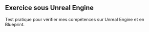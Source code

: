## Exercice sous Unreal Engine
Test pratique pour vérifier mes compétences sur Unreal Engine et en Blueprint.
